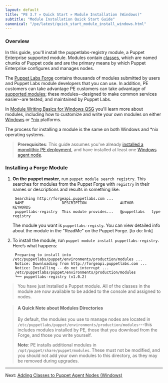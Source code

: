 ```yaml
---
layout: default
title: "PE 3.7 » Quick Start » Module Installation (Windows)"
subtitle: "Module Installation Quick Start Guide"
canonical: "/pe/latest/quick_start_module_install_windows.html"
---
```


### Overview

In this guide, you'll install the puppetlabs-registry module, a Puppet Enterprise supported module. Modules contain [classes](../puppet/3/reference/lang_classes.html), which are named chunks of Puppet code and are the primary means by which Puppet Enterprise configures and manages nodes.

The [Puppet Labs Forge](http://forge.puppetlabs.com) contains thousands of modules submitted by users and Puppet Labs module developers that you can use. In addition, PE customers can take advantage PE customers can take advantage of [supported modules](http://forge.puppetlabs.com/supported); these modules--designed to make common services easier--are tested, and maintained by Puppet Labs.

In [Module Writing Basics for Windows QSG](./quick_writing_windows.html) you'll learn more about modules, including how to customize and write your own modules on either  [Windows](./quick_writing_windows.html) or [*nix](./quick_writing_nix.html) platforms.

The process for installing a module is the same on both Windows and *nix operating systems.

> **Prerequisites**: This guide assumes you've already [installed a monolithic PE deployment](./quick_start_install_mono.html), and have installed at least one [Windows agent node](./quick_start_install_agents_windows.html).

### Installing a Forge Module

1. **On the puppet master**, run `puppet module search registry`. This searches for modules from the Puppet Forge with `registry` in their names or descriptions and results in something like:

        Searching http://forgeapi.puppetlabs.com ...
        NAME                 DESCRIPTION               AUTHOR        KEYWORDS
        puppetlabs-registry  This module provides...   @puppetlabs   type registry

   The module you want is `puppetlabs-registy`. You can view detailed info about the module in the "ReadMe" on the Puppet Forge. [to do: link]

2. To install the module, run `puppet module install puppetlabs-registry`. Here’s what happens:

        Preparing to install into /etc/puppetlabs/puppet/environments/production/modules ...
        Notice: Downloading from http://forgeapi.puppetlabs.com ...
        Notice: Installing -- do not interrupt ...
        /etc/puppetlabs/puppet/environments/production/modules
        └── puppetlabs-registry (v1.0.2)

> You have just installed a Puppet module. All of the classes in the module are now available to be added to the console and assigned to nodes.

> #### A Quick Note about Modules Directories
>
>By default, the modules you use to manage nodes are located in `/etc/puppetlabs/puppet/environments/production/modules`---this includes modules installed by PE, those that you download from the Forge, and those you write yourself.
>
>**Note**: PE installs additional modules in `/opt/puppet/share/puppet/modules`. These must not be modified, and you should not add your own modules to this directory, as they may be removed during upgrades.


--------

Next: [Adding Classes to Puppet Agent Nodes (Windows)](./latest/quick_start_adding_class_windows.html)

